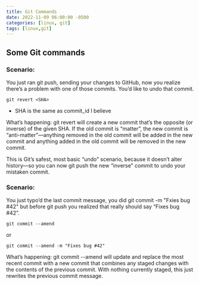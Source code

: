 ```yaml
---
title: Git Commands
date: 2022-11-09 06:00:00 -0500
categories: [linux, git]
tags: [linux,git]
---
```


## Some Git commands

### Scenario:
You just ran git push, sending your changes to GitHub, now you realize there’s a problem with one of those commits. You’d like to undo that commit.

```terminal
git revert <SHA>
```

* SHA is the same as commit_id I believe

What’s happening: git revert will create a new commit that’s the opposite (or inverse) of the given SHA. If the old commit is “matter”, the new commit is “anti-matter”—anything removed in the old commit will be added in the new commit and anything added in the old commit will be removed in the new commit.

This is Git’s safest, most basic “undo” scenario, because it doesn’t alter history—so you can now git push the new “inverse” commit to undo your mistaken commit.


### Scenario:
You just typo’d the last commit message, you did git commit -m "Fxies bug #42" but before git push you realized that really should say “Fixes bug #42”.

```terminal
git commit --amend
```
or

```terminal
git commit --amend -m "Fixes bug #42"
```

What’s happening: git commit --amend will update and replace the most recent commit with a new commit that combines any staged changes with the contents of the previous commit. With nothing currently staged, this just rewrites the previous commit message.